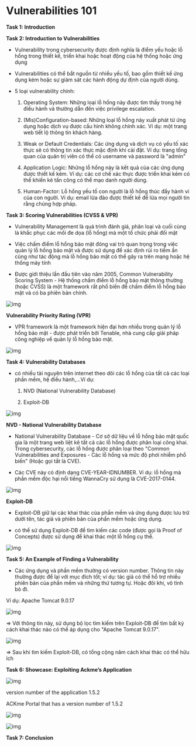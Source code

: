 # Vulnerabilities 101

**Task 1: Introduction**

**Task 2: Introduction to Vulnerabilities**

- Vulnerability trong cybersecurity được định nghĩa là điểm yếu hoặc lỗ hổng trong thiết kế, triển khai hoặc hoạt động của hệ thống hoặc ứng dụng

- Vulnerabilities có thể bắt nguồn từ nhiều yếu tố, bao gồm thiết kế ứng dụng kém hoặc sự giám sát các hành động dự định của người dùng.

- 5 loại vulnerability chính: 

    1. Operating System: Những loại lỗ hổng này được tìm thấy trong hệ điều hành và thường dẫn đến việc privilege escalation.
    
    2. (Mis)Configuration-based: Những loại lỗ hổng này xuất phát từ ứng dụng hoặc dịch vụ được cấu hình không chính xác. Ví dụ: một trang web tiết lộ thông tin khách hàng.

    3. Weak or Default Credentials: Các ứng dụng và dịch vụ có yếu tố xác thực sẽ có thông tin xác thực mặc định khi cài đặt. Ví dụ: trang tổng quan của quản trị viên có thể có username và password là "admin"

    4. Application Logic: Những lỗ hổng này là kết quả của các ứng dụng được thiết kế kém. Ví dụ: các cơ chế xác thực được triển khai kém có thể khiến kẻ tấn công có thể mạo danh người dùng.

    5. Human-Factor: Lỗ hổng yếu tố con người là lỗ hổng thúc đẩy hành vi của con người. Ví dụ: email lừa đảo được thiết kế để lừa mọi người tin rằng chúng hợp pháp.

**Task 3: Scoring Vulnerabilities (CVSS & VPR)**

- Vulnerability Management là quá trình đánh giá, phân loại và cuối cùng là khắc phục các mối đe dọa (lỗ hổng) mà một tổ chức phải đối mặt

- Việc chấm điểm lỗ hổng bảo mật đóng vai trò quan trọng trong việc quản lý lỗ hổng bảo mật và được sử dụng để xác định rủi ro tiềm ẩn cũng như tác động mà lỗ hổng bảo mật có thể gây ra trên mạng hoặc hệ thống máy tính

- Được giới thiệu lần đầu tiên vào năm 2005, Common Vulnerability Scoring System - Hệ thống chấm điểm lỗ hổng bảo mật thông thường (hoặc CVSS) là một framework rất phổ biến để chấm điểm lỗ hổng bảo mật và có ba phiên bản chính.

![img](https://github.com/DucThinh47/TryHackMe/blob/main/Jr_Penetration_Tester/Vulnerability-Research/images/image.png)

**Vulnerability Priority Rating (VPR)**

- VPR framework là một framework hiện đại hơn nhiều trong quản lý lỗ hổng bảo mật - được phát triển bởi Tenable, nhà cung cấp giải pháp công nghiệp về quản lý lỗ hổng bảo mật.

![img](https://github.com/DucThinh47/TryHackMe/blob/main/Jr_Penetration_Tester/Vulnerability-Research/images/image1.png)

**Task 4: Vulnerability Databases**

- có nhiều tài nguyên trên internet theo dõi các lỗ hổng của tất cả các loại phần mềm, hệ điều hành,...Ví dụ: 

    1. NVD (National Vulnerability Database)

    2. Exploit-DB

![img](https://github.com/DucThinh47/TryHackMe/blob/main/Jr_Penetration_Tester/Vulnerability-Research/images/image2.png)

**NVD - National Vulnerability Database**

- National Vulnerability Database - Cơ sở dữ liệu về lỗ hổng bảo mật quốc gia là một trang web liệt kê tất cả các lỗ hổng được phân loại công khai. Trong cybersecurity, các lỗ hổng được phân loại theo "Common Vulnerabilities and Exposures - Các lỗ hổng và mức độ phơi nhiễm phổ biến" (Hoặc gọi tắt là CVE).

- Các CVE này có định dạng CVE-YEAR-IDNUMBER. Ví dụ: lỗ hổng mà phần mềm độc hại nổi tiếng WannaCry sử dụng là CVE-2017-0144.

![img](https://github.com/DucThinh47/TryHackMe/blob/main/Jr_Penetration_Tester/Vulnerability-Research/images/image3.png)

**Exploit-DB**

- Exploit-DB giữ lại các khai thác của phần mềm và ứng dụng được lưu trữ dưới tên, tác giả và phiên bản của phần mềm hoặc ứng dụng.

- có thể sử dụng Exploit-DB để tìm kiếm các code (được gọi là Proof of Concepts) được sử dụng để khai thác một lỗ hổng cụ thể.

![img](https://github.com/DucThinh47/TryHackMe/blob/main/Jr_Penetration_Tester/Vulnerability-Research/images/image4.png)

**Task 5: An Example of Finding a Vulnerability**

- Các ứng dụng và phần mềm thường có version number. Thông tin này thường được để lại với mục đích tốt; ví dụ: tác giả có thể hỗ trợ nhiều phiên bản của phần mềm và những thứ tương tự. Hoặc đôi khi, vô tình bỏ đi.

Ví dụ: Apache Tomcat 9.0.17 

![img](https://github.com/DucThinh47/TryHackMe/blob/main/Jr_Penetration_Tester/Vulnerability-Research/images/image5.png)

=> Với thông tin này, sử dụng bộ lọc tìm kiếm trên Exploit-DB để tìm bất kỳ cách khai thác nào có thể áp dụng cho "Apache Tomcat 9.0.17".

![img](https://github.com/DucThinh47/TryHackMe/blob/main/Jr_Penetration_Tester/Vulnerability-Research/images/image6.png)

=> Sau khi tìm kiếm Exploit-DB, có tổng cộng năm cách khai thác có thể hữu ích

**Task 6: Showcase: Exploiting Ackme’s Application**

![img](https://github.com/DucThinh47/TryHackMe/blob/main/Jr_Penetration_Tester/Vulnerability-Research/images/image7.png)

version number of the application 1.5.2 

ACKme Portal that has a version number of 1.5.2

![img](https://github.com/DucThinh47/TryHackMe/blob/main/Jr_Penetration_Tester/Vulnerability-Research/images/image8.png)

![img](https://github.com/DucThinh47/TryHackMe/blob/main/Jr_Penetration_Tester/Vulnerability-Research/images/image9.png)

**Task 7: Conclusion**




